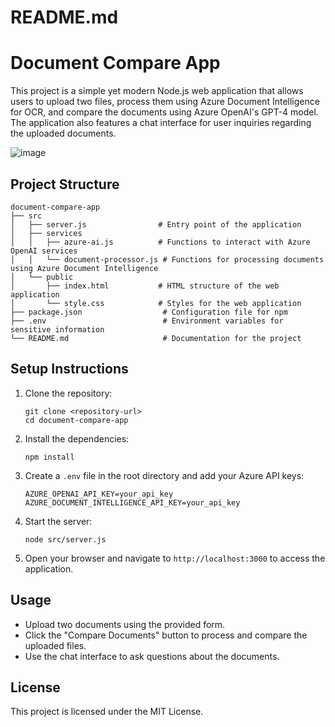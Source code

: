# README.md

# Document Compare App

This project is a simple yet modern Node.js web application that allows users to upload two files, process them using Azure Document Intelligence for OCR, and compare the documents using Azure OpenAI's GPT-4 model. The application also features a chat interface for user inquiries regarding the uploaded documents.

![image](https://github.com/user-attachments/assets/06556fd1-c06e-4df9-9e5d-bb493add41b4)


## Project Structure

```
document-compare-app
├── src
│   ├── server.js                # Entry point of the application
│   ├── services
│   │   ├── azure-ai.js          # Functions to interact with Azure OpenAI services
│   │   └── document-processor.js # Functions for processing documents using Azure Document Intelligence
│   └── public
│       ├── index.html           # HTML structure of the web application
│       └── style.css            # Styles for the web application
├── package.json                  # Configuration file for npm
├── .env                          # Environment variables for sensitive information
└── README.md                     # Documentation for the project
```

## Setup Instructions

1. Clone the repository:
   ```
   git clone <repository-url>
   cd document-compare-app
   ```

2. Install the dependencies:
   ```
   npm install
   ```

3. Create a `.env` file in the root directory and add your Azure API keys:
   ```
   AZURE_OPENAI_API_KEY=your_api_key
   AZURE_DOCUMENT_INTELLIGENCE_API_KEY=your_api_key
   ```

4. Start the server:
   ```
   node src/server.js
   ```

5. Open your browser and navigate to `http://localhost:3000` to access the application.

## Usage

- Upload two documents using the provided form.
- Click the "Compare Documents" button to process and compare the uploaded files.
- Use the chat interface to ask questions about the documents.

## License

This project is licensed under the MIT License.
